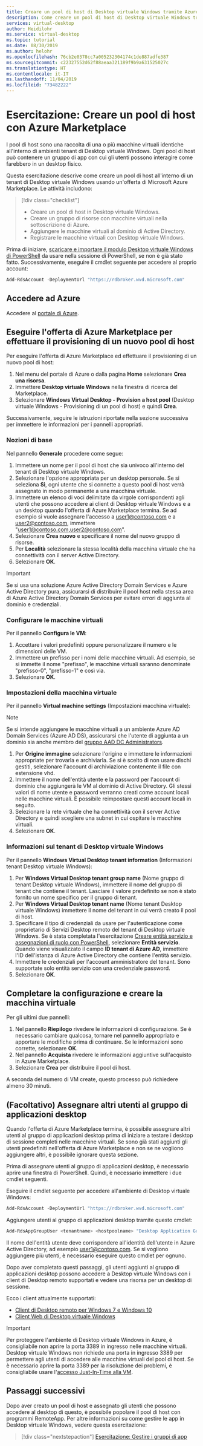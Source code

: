 ```yaml
---
title: Creare un pool di host di Desktop virtuale Windows tramite Azure Marketplace - Azure
description: Come creare un pool di host di Desktop virtuale Windows tramite Azure Marketplace.
services: virtual-desktop
author: Heidilohr
ms.service: virtual-desktop
ms.topic: tutorial
ms.date: 08/30/2019
ms.author: helohr
ms.openlocfilehash: 76cb2e0378cc7a005232304174c1de887adfe387
ms.sourcegitcommit: c22327552d62f88aeaa321189f9b9a631525027c
ms.translationtype: HT
ms.contentlocale: it-IT
ms.lasthandoff: 11/04/2019
ms.locfileid: "73482222"
---
```

# <a name="tutorial-create-a-host-pool-by-using-the-azure-marketplace"></a>Esercitazione: Creare un pool di host con Azure Marketplace

I pool di host sono una raccolta di una o più macchine virtuali identiche all'interno di ambienti tenant di Desktop virtuale Windows. Ogni pool di host può contenere un gruppo di app con cui gli utenti possono interagire come farebbero in un desktop fisico.

Questa esercitazione descrive come creare un pool di host all'interno di un tenant di Desktop virtuale Windows usando un'offerta di Microsoft Azure Marketplace. Le attività includono:

> [!div class="checklist"]
> * Creare un pool di host in Desktop virtuale Windows.
> * Creare un gruppo di risorse con macchine virtuali nella sottoscrizione di Azure.
> * Aggiungere le macchine virtuali al dominio di Active Directory.
> * Registrare le macchine virtuali con Desktop virtuale Windows.

Prima di iniziare, [scaricare e importare il modulo Desktop virtuale Windows di PowerShell](https://docs.microsoft.com/powershell/windows-virtual-desktop/overview) da usare nella sessione di PowerShell, se non è già stato fatto. Successivamente, eseguire il cmdlet seguente per accedere al proprio account:

```powershell
Add-RdsAccount -DeploymentUrl "https://rdbroker.wvd.microsoft.com"
```

## <a name="sign-in-to-azure"></a>Accedere ad Azure

Accedere al [portale di Azure](https://portal.azure.com).

## <a name="run-the-azure-marketplace-offering-to-provision-a-new-host-pool"></a>Eseguire l'offerta di Azure Marketplace per effettuare il provisioning di un nuovo pool di host

Per eseguire l'offerta di Azure Marketplace ed effettuare il provisioning di un nuovo pool di host:

1. Nel menu del portale di Azure o dalla pagina **Home** selezionare **Crea una risorsa**.
2. Immettere **Desktop virtuale Windows** nella finestra di ricerca del Marketplace.
3. Selezionare **Windows Virtual Desktop - Provision a host pool** (Desktop virtuale Windows - Provisioning di un pool di host) e quindi **Crea**.

Successivamente, seguire le istruzioni riportate nella sezione successiva per immettere le informazioni per i pannelli appropriati.

### <a name="basics"></a>Nozioni di base

Nel pannello **Generale** procedere come segue:

1. Immettere un nome per il pool di host che sia univoco all'interno del tenant di Desktop virtuale Windows.
2. Selezionare l'opzione appropriata per un desktop personale. Se si seleziona **Sì**, ogni utente che si connette a questo pool di host verrà assegnato in modo permanente a una macchina virtuale.
3. Immettere un elenco di voci delimitate da virgole corrispondenti agli utenti che possono accedere ai client di Desktop virtuale Windows e a un desktop quando l'offerta di Azure Marketplace termina. Se ad esempio si vuole assegnare l'accesso a user1@contoso.com e a user2@contoso.com, immettere "user1@contoso.com,user2@contoso.com".
4. Selezionare **Crea nuovo** e specificare il nome del nuovo gruppo di risorse.
5. Per **Località** selezionare la stessa località della macchina virtuale che ha connettività con il server Active Directory.
6. Selezionare **OK**.

>[!IMPORTANT]
>Se si usa una soluzione Azure Active Directory Domain Services e Azure Active Directory pura, assicurarsi di distribuire il pool host nella stessa area di Azure Active Directory Domain Services per evitare errori di aggiunta al dominio e credenziali.

### <a name="configure-virtual-machines"></a>Configurare le macchine virtuali

Per il pannello **Configura le VM**:

1. Accettare i valori predefiniti oppure personalizzare il numero e le dimensioni delle VM.
2. Immettere un prefisso per i nomi delle macchine virtuali. Ad esempio, se si immette il nome "prefisso", le macchine virtuali saranno denominate "prefisso-0", "prefisso-1" e così via.
3. Selezionare **OK**.

### <a name="virtual-machine-settings"></a>Impostazioni della macchina virtuale

Per il pannello **Virtual machine settings** (Impostazioni macchina virtuale):

>[!NOTE]
> Se si intende aggiungere le macchine virtuali a un ambiente Azure AD Domain Services (Azure AD DS), assicurarsi che l'utente di aggiunta a un dominio sia anche membro del [gruppo AAD DC Administrators](../active-directory-domain-services/tutorial-create-instance-advanced.md#configure-an-administrative-group).

1. Per **Origine immagine** selezionare l'origine e immettere le informazioni appropriate per trovarla e archiviarla. Se si è scelto di non usare dischi gestiti, selezionare l'account di archiviazione contenente il file con estensione vhd.
2. Immettere il nome dell'entità utente e la password per l'account di dominio che aggiungerà le VM al dominio di Active Directory. Gli stessi valori di nome utente e password verranno creati come account locali nelle macchine virtuali. È possibile reimpostare questi account locali in seguito.
3. Selezionare la rete virtuale che ha connettività con il server Active Directory e quindi scegliere una subnet in cui ospitare le macchine virtuali.
4. Selezionare **OK**.

### <a name="windows-virtual-desktop-tenant-information"></a>Informazioni sul tenant di Desktop virtuale Windows

Per il pannello **Windows Virtual Desktop tenant information** (Informazioni tenant Desktop virtuale Windows):

1. Per **Windows Virtual Desktop tenant group name** (Nome gruppo di tenant Desktop virtuale Windows), immettere il nome del gruppo di tenant che contiene il tenant. Lasciare il valore predefinito se non è stato fornito un nome specifico per il gruppo di tenant.
2. Per **Windows Virtual Desktop tenant name** (Nome tenant Desktop virtuale Windows) immettere il nome del tenant in cui verrà creato il pool di host.
3. Specificare il tipo di credenziali da usare per l'autenticazione come proprietario di Servizi Desktop remoto del tenant di Desktop virtuale Windows. Se è stata completata l'esercitazione [Creare entità servizio e assegnazioni di ruolo con PowerShell](./create-service-principal-role-powershell.md), selezionare **Entità servizio**. Quando viene visualizzato il campo **ID tenant di Azure AD**, immettere l'ID dell'istanza di Azure Active Directory che contiene l'entità servizio.
4. Immettere le credenziali per l'account amministratore del tenant. Sono supportate solo entità servizio con una credenziale password.
5. Selezionare **OK**.

## <a name="complete-setup-and-create-the-virtual-machine"></a>Completare la configurazione e creare la macchina virtuale

Per gli ultimi due pannelli:

1. Nel pannello **Riepilogo** rivedere le informazioni di configurazione. Se è necessario cambiare qualcosa, tornare nel pannello appropriato e apportare le modifiche prima di continuare. Se le informazioni sono corrette, selezionare **OK**.
2. Nel pannello **Acquista** rivedere le informazioni aggiuntive sull'acquisto in Azure Marketplace.
3. Selezionare **Crea** per distribuire il pool di host.

A seconda del numero di VM create, questo processo può richiedere almeno 30 minuti.

## <a name="optional-assign-additional-users-to-the-desktop-application-group"></a>(Facoltativo) Assegnare altri utenti al gruppo di applicazioni desktop

Quando l'offerta di Azure Marketplace termina, è possibile assegnare altri utenti al gruppo di applicazioni desktop prima di iniziare a testare i desktop di sessione completi nelle macchine virtuali. Se sono già stati aggiunti gli utenti predefiniti nell'offerta di Azure Marketplace e non se ne vogliono aggiungere altri, è possibile ignorare questa sezione.

Prima di assegnare utenti al gruppo di applicazioni desktop, è necessario aprire una finestra di PowerShell. Quindi, è necessario immettere i due cmdlet seguenti.

Eseguire il cmdlet seguente per accedere all'ambiente di Desktop virtuale Windows:

```powershell
Add-RdsAccount -DeploymentUrl "https://rdbroker.wvd.microsoft.com"
```

Aggiungere utenti al gruppo di applicazioni desktop tramite questo cmdlet:

```powershell
Add-RdsAppGroupUser <tenantname> <hostpoolname> "Desktop Application Group" -UserPrincipalName <userupn>
```

Il nome dell'entità utente deve corrispondere all'identità dell'utente in Azure Active Directory, ad esempio user1@contoso.com. Se si vogliono aggiungere più utenti, è necessario eseguire questo cmdlet per ognuno.

Dopo aver completato questi passaggi, gli utenti aggiunti al gruppo di applicazioni desktop possono accedere a Desktop virtuale Windows con i client di Desktop remoto supportati e vedere una risorsa per un desktop di sessione.

Ecco i client attualmente supportati:

- [Client di Desktop remoto per Windows 7 e Windows 10](connect-windows-7-and-10.md)
- [Client Web di Desktop virtuale Windows](connect-web.md)

>[!IMPORTANT]
>Per proteggere l'ambiente di Desktop virtuale Windows in Azure, è consigliabile non aprire la porta 3389 in ingresso nelle macchine virtuali. Desktop virtuale Windows non richiede una porta in ingresso 3389 per permettere agli utenti di accedere alle macchine virtuali del pool di host. Se è necessario aprire la porta 3389 per la risoluzione dei problemi, è consigliabile usare l'[accesso Just-In-Time alla VM](https://docs.microsoft.com/azure/security-center/security-center-just-in-time).

## <a name="next-steps"></a>Passaggi successivi

Dopo aver creato un pool di host e assegnato gli utenti che possono accedere al desktop di questo, è possibile popolare il pool di host con programmi RemoteApp. Per altre informazioni su come gestire le app in Desktop virtuale Windows, vedere questa esercitazione:

> [!div class="nextstepaction"]
> [Esercitazione: Gestire i gruppi di app](./manage-app-groups.md)
